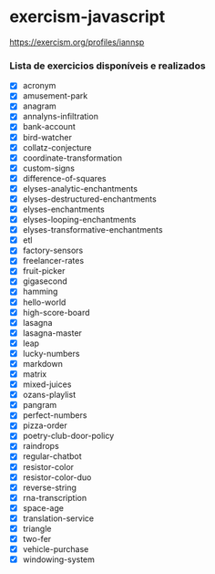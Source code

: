 # exercism-javascript
https://exercism.org/profiles/iannsp

### Lista de exercicios disponíveis e realizados

- [x] acronym
- [x] amusement-park
- [x] anagram
- [x] annalyns-infiltration
- [x] bank-account
- [x] bird-watcher
- [x] collatz-conjecture
- [x] coordinate-transformation
- [x] custom-signs
- [x] difference-of-squares
- [x] elyses-analytic-enchantments
- [x] elyses-destructured-enchantments
- [x] elyses-enchantments
- [x] elyses-looping-enchantments
- [x] elyses-transformative-enchantments
- [x] etl
- [x] factory-sensors
- [x] freelancer-rates
- [x] fruit-picker
- [x] gigasecond
- [x] hamming
- [x] hello-world
- [x] high-score-board
- [x] lasagna
- [x] lasagna-master
- [x] leap
- [x] lucky-numbers
- [x] markdown
- [x] matrix
- [x] mixed-juices
- [x] ozans-playlist
- [x] pangram
- [x] perfect-numbers
- [x] pizza-order
- [x] poetry-club-door-policy
- [x] raindrops
- [x] regular-chatbot
- [x] resistor-color
- [x] resistor-color-duo
- [x] reverse-string
- [x] rna-transcription
- [x] space-age
- [x] translation-service
- [x] triangle
- [x] two-fer
- [x] vehicle-purchase
- [x] windowing-system
